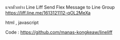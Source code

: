 แจกตัวอย่าง Line Liff Send Flex Message to Line Group
https://liff.line.me/1613121112-qOL2MeXa

html , javascript

Code : https://github.com/manas-kongkeaw/lineliff
